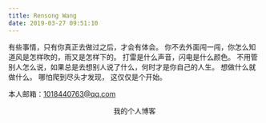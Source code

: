 ```yaml
---
title: Rensong Wang
date: 2019-03-27 09:51:10
---
```

有些事情，只有你真正去做过之后，才会有体会。
你不去外面闯一闯，你怎么知道风是怎样吹的，雨又是怎样下的。
打雷是什么声音，闪电是什么颜色。
不用管别人怎么说，如果总是去想别人说了什么，何时才是你自己的人生。
想做什么就做什么。
哪怕爬到尽头才发现，
这仅仅是个开始。

本人邮箱：1018440763@qq.com

<center>我的个人博客</center>
